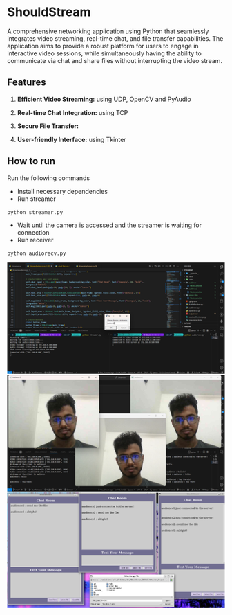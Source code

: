 # ShouldStream

A comprehensive networking application using Python that seamlessly integrates video streaming, real-time chat, and file transfer capabilities. The application aims to provide a robust platform for users to engage in interactive video sessions, while simultaneously having the ability to communicate via chat and share files without interrupting the video stream.

## Features
1. **Efficient Video Streaming:** using UDP, OpenCV and PyAudio

1. **Real-time Chat Integration:** using TCP

1. **Secure File Transfer:** 

1. **User-friendly Interface:** using Tkinter

## How to run
Run the following commands

* Install necessary dependencies
* Run streamer

```
python streamer.py
```

* Wait until the camera is accessed and the streamer is waiting for connection
* Run receiver

```
python audiorecv.py
```
![Enter nickname](/images/1.png)
![stream](/images/3.png)
![chatbox](/images/Chatbox.png)




